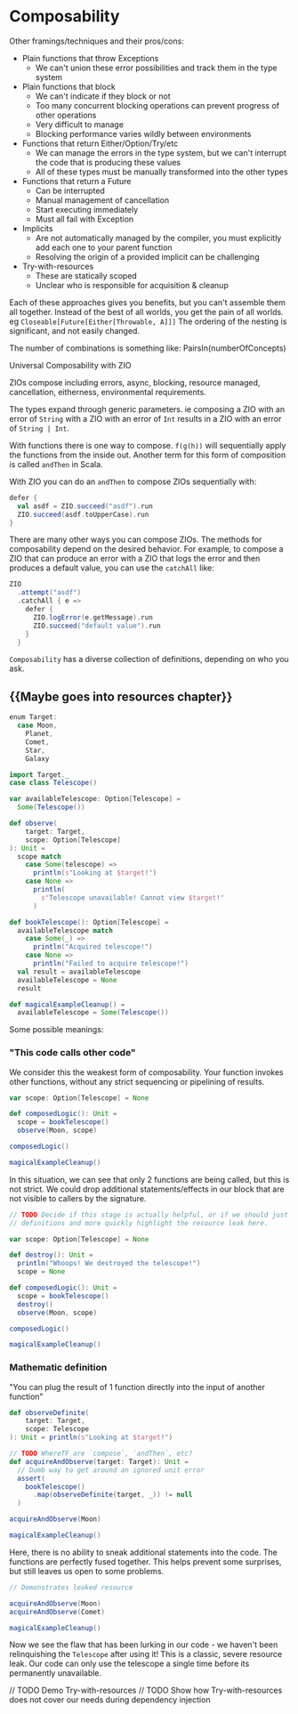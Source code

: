 ---
---

# Composability

Other framings/techniques and their pros/cons:
- Plain functions that throw Exceptions
  - We can't union these error possibilities and track them in the type system
- Plain functions that block
  - We can't indicate if they block or not
  - Too many concurrent blocking operations can prevent progress of other operations
  - Very difficult to manage
  - Blocking performance varies wildly between environments
- Functions that return Either/Option/Try/etc
    - We can manage the errors in the type system, but we can't interrupt the code
      that is producing these values
    - All of these types must be manually transformed into the other types
- Functions that return a Future
    - Can be interrupted
    - Manual management of cancellation
    - Start executing immediately
    - Must all fail with Exception
- Implicits
  - Are not automatically managed by the compiler, you must explicitly add each one to your parent function
  - Resolving the origin of a provided implicit can be challenging
- Try-with-resources
  - These are statically scoped
  - Unclear who is responsible for acquisition & cleanup

Each of these approaches gives you benefits, but you can't assemble them all together.
Instead of the best of all worlds, you get the pain of all worlds.
eg `Closeable[Future[Either[Throwable, A]]]`
The ordering of the nesting is significant, and not easily changed.

The number of combinations is something like:
  PairsIn(numberOfConcepts)

Universal Composability with ZIO

ZIOs compose including errors, async, blocking, resource managed, cancellation, eitherness, environmental requirements.

The types expand through generic parameters. ie composing a ZIO with an error of `String` with a ZIO with an error of `Int` results in a ZIO with an error of `String | Int`.

With functions there is one way to compose. `f(g(h))` will sequentially apply the functions from the inside out.  Another term for this form of composition is called `andThen` in Scala.

With ZIO you can do an `andThen` to compose ZIOs sequentially with:
```scala mdoc
defer {
  val asdf = ZIO.succeed("asdf").run
  ZIO.succeed(asdf.toUpperCase).run
}
```

There are many other ways you can compose ZIOs.  The methods for composability depend on the desired behavior.  For example, to compose a ZIO that can produce an error with a ZIO that logs the error and then produces a default value, you can use the `catchAll` like:

```scala mdoc
ZIO
  .attempt("asdf")
  .catchAll { e =>
    defer {
      ZIO.logError(e.getMessage).run
      ZIO.succeed("default value").run
    }
  }
```


`Composability` has a diverse collection of definitions, depending on who you ask.

## {{Maybe goes into resources chapter}}
```scala mdoc
enum Target:
  case Moon,
    Planet,
    Comet,
    Star,
    Galaxy

import Target._
case class Telescope()

var availableTelescope: Option[Telescope] =
  Some(Telescope())

def observe(
    target: Target,
    scope: Option[Telescope]
): Unit =
  scope match
    case Some(telescope) =>
      println(s"Looking at $target!")
    case None =>
      println(
        s"Telescope unavailable! Cannot view $target!"
      )

def bookTelescope(): Option[Telescope] =
  availableTelescope match
    case Some(_) =>
      println("Acquired telescope!")
    case None =>
      println("Failed to acquire telescope!")
  val result = availableTelescope
  availableTelescope = None
  result
```

```scala mdoc:invisible
def magicalExampleCleanup() =
  availableTelescope = Some(Telescope())
```

Some possible meanings:

### "This code calls other code"
We consider this the weakest form of composability.
Your function invokes other functions, without any strict sequencing or pipelining of results.
```scala mdoc:nest
var scope: Option[Telescope] = None

def composedLogic(): Unit =
  scope = bookTelescope()
  observe(Moon, scope)

composedLogic()
```
```scala mdoc:invisible
magicalExampleCleanup()
```
In this situation, we can see that only 2 functions are being called, but this is not strict.
We could drop additional statements/effects in our block that are not visible to callers by the signature.

```scala mdoc:nest
// TODO Decide if this stage is actually helpful, or if we should just move straight into the other
// definitions and more quickly highlight the resource leak here.

var scope: Option[Telescope] = None

def destroy(): Unit =
  println("Whoops! We destroyed the telescope!")
  scope = None

def composedLogic(): Unit =
  scope = bookTelescope()
  destroy()
  observe(Moon, scope)

composedLogic()
```
```scala mdoc:invisible
magicalExampleCleanup()
```

### Mathematic definition
"You can plug the result of 1 function directly into the input of another function"
```scala mdoc
def observeDefinite(
    target: Target,
    scope: Telescope
): Unit = println(s"Looking at $target!")
```
```scala mdoc:nest
// TODO WhereTF are `compose`, `andThen`, etc?
def acquireAndObserve(target: Target): Unit =
  // Dumb way to get around an ignored unit error
  assert(
    bookTelescope()
      .map(observeDefinite(target, _)) != null
  )

acquireAndObserve(Moon)
```
```scala mdoc:invisible
magicalExampleCleanup()
```

Here, there is no ability to sneak additional statements into the code.
The functions are perfectly fused together.
This helps prevent some surprises, but still leaves us open to some problems.

```scala mdoc
// Demonstrates leaked resource

acquireAndObserve(Moon)
acquireAndObserve(Comet)
```
```scala mdoc:invisible
magicalExampleCleanup()
```
Now we see the flaw that has been lurking in our code - we haven't been relinquishing the `Telescope` after using it!
This is a classic, severe resource leak.
Our code can only use the telescope a single time before its permanently unavailable.

// TODO Demo Try-with-resources
// TODO Show how Try-with-resources does not cover our needs during dependency injection
